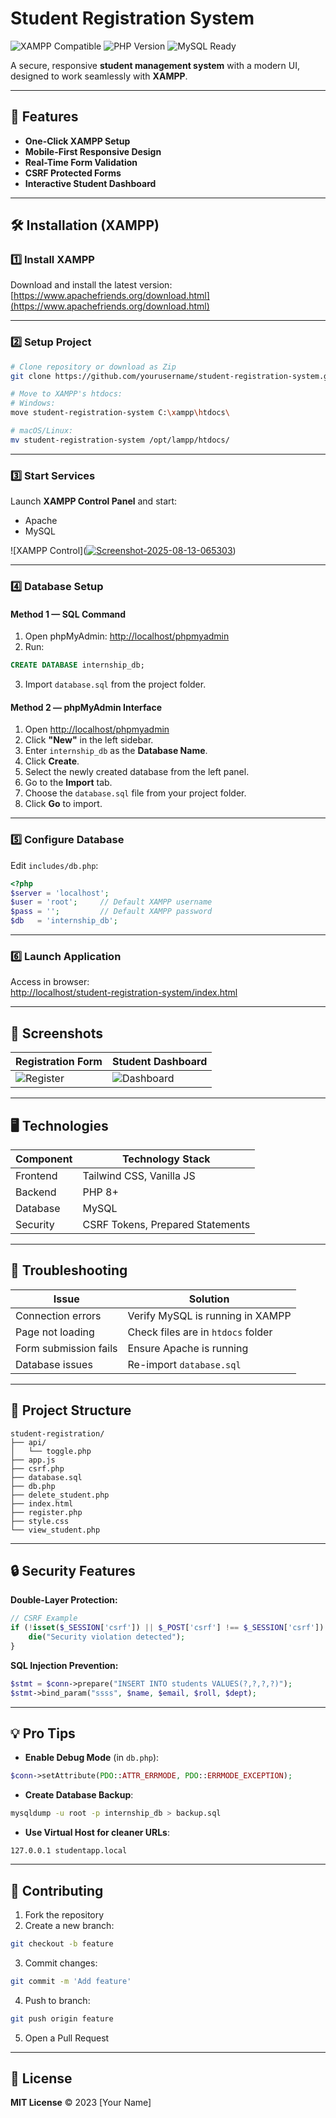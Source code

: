 # Student Registration System

![XAMPP Compatible](https://img.shields.io/badge/XAMPP-Compatible-brightgreen)
![PHP Version](https://img.shields.io/badge/PHP-7.4%2B-blue)
![MySQL Ready](https://img.shields.io/badge/MySQL-5.7%2B-orange)

A secure, responsive **student management system** with a modern UI, designed to work seamlessly with **XAMPP**.

---

## 🌟 Features
- **One-Click XAMPP Setup**
- **Mobile-First Responsive Design**
- **Real-Time Form Validation**
- **CSRF Protected Forms**
- **Interactive Student Dashboard**

---

## 🛠️ Installation (XAMPP)

### 1️⃣ Install XAMPP
Download and install the latest version:  
[https://www.apachefriends.org/download.html](https://www.apachefriends.org/download.html)

---

### 2️⃣ Setup Project
```bash
# Clone repository or download as Zip
git clone https://github.com/yourusername/student-registration-system.git

# Move to XAMPP's htdocs:
# Windows:
move student-registration-system C:\xampp\htdocs\

# macOS/Linux:
mv student-registration-system /opt/lampp/htdocs/
```

---

### 3️⃣ Start Services
Launch **XAMPP Control Panel** and start:
- Apache
- MySQL

![XAMPP Control](<a href="https://ibb.co/KcH4sW5h"><img src="https://i.ibb.co/zWw92Zmx/Screenshot-2025-08-13-065303.jpg" alt="Screenshot-2025-08-13-065303" border="0"></a>)

---

### 4️⃣ Database Setup

#### Method 1 — SQL Command
1. Open phpMyAdmin: [http://localhost/phpmyadmin](http://localhost/phpmyadmin)  
2. Run:
```sql
CREATE DATABASE internship_db;
```
3. Import `database.sql` from the project folder.

#### Method 2 — phpMyAdmin Interface
1. Open [http://localhost/phpmyadmin](http://localhost/phpmyadmin)  
2. Click **"New"** in the left sidebar.  
3. Enter `internship_db` as the **Database Name**.  
4. Click **Create**.  
5. Select the newly created database from the left panel.  
6. Go to the **Import** tab.  
7. Choose the `database.sql` file from your project folder.  
8. Click **Go** to import.

---

### 5️⃣ Configure Database
Edit `includes/db.php`:
```php
<?php
$server = 'localhost';
$user = 'root';     // Default XAMPP username
$pass = '';         // Default XAMPP password
$db   = 'internship_db';
```

---

### 6️⃣ Launch Application
Access in browser:  
[http://localhost/student-registration-system/index.html](http://localhost/student-registration-system/index.html)

---

## 📸 Screenshots
| Registration Form | Student Dashboard |
|-------------------|-------------------|
| ![Register](https://screenshots/register.png) | ![Dashboard](https://screenshots/dashboard.png) |

---

## 🖥️ Technologies

| Component  | Technology Stack |
|------------|------------------|
| Frontend   | Tailwind CSS, Vanilla JS |
| Backend    | PHP 8+ |
| Database   | MySQL |
| Security   | CSRF Tokens, Prepared Statements |

---

## 🚨 Troubleshooting

| Issue | Solution |
|-------|----------|
| Connection errors | Verify MySQL is running in XAMPP |
| Page not loading | Check files are in `htdocs` folder |
| Form submission fails | Ensure Apache is running |
| Database issues | Re-import `database.sql` |

---

## 📂 Project Structure
```
student-registration/
├── api/
│   └── toggle.php
├── app.js
├── csrf.php
├── database.sql
├── db.php
├── delete_student.php
├── index.html
├── register.php
├── style.css
└── view_student.php

```

---

## 🔒 Security Features

**Double-Layer Protection:**
```php
// CSRF Example
if (!isset($_SESSION['csrf']) || $_POST['csrf'] !== $_SESSION['csrf']) {
    die("Security violation detected");
}
```

**SQL Injection Prevention:**
```php
$stmt = $conn->prepare("INSERT INTO students VALUES(?,?,?,?)");
$stmt->bind_param("ssss", $name, $email, $roll, $dept);
```

---

## 💡 Pro Tips
- **Enable Debug Mode** (in `db.php`):
```php
$conn->setAttribute(PDO::ATTR_ERRMODE, PDO::ERRMODE_EXCEPTION);
```
- **Create Database Backup**:
```bash
mysqldump -u root -p internship_db > backup.sql
```
- **Use Virtual Host for cleaner URLs**:
```
127.0.0.1 studentapp.local
```

---

## 🤝 Contributing
1. Fork the repository  
2. Create a new branch:
```bash
git checkout -b feature
```
3. Commit changes:
```bash
git commit -m 'Add feature'
```
4. Push to branch:
```bash
git push origin feature
```
5. Open a Pull Request

---

## 📜 License
**MIT License** © 2023 [Your Name]
